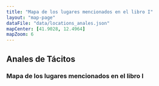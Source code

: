 ```yaml
---
title: "Mapa de los lugares mencionados en el libro I"
layout: "map-page"
dataFile: "data/locations_anales.json"
mapCenter: [41.9028, 12.4964]
mapZoom: 6
---
```

## Anales de Tácitos

### Mapa de los lugares mencionados en el libro I
